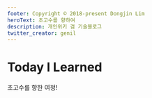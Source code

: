 ```yaml
---
footer: Copyright © 2018-present Dongjin Lim
heroText: 초고수를 향하여
description: 개인위키 겸 기술블로그
twitter_creator: genil
---
```

# Today I Learned

초고수를 향한 여정!

<TagList />

